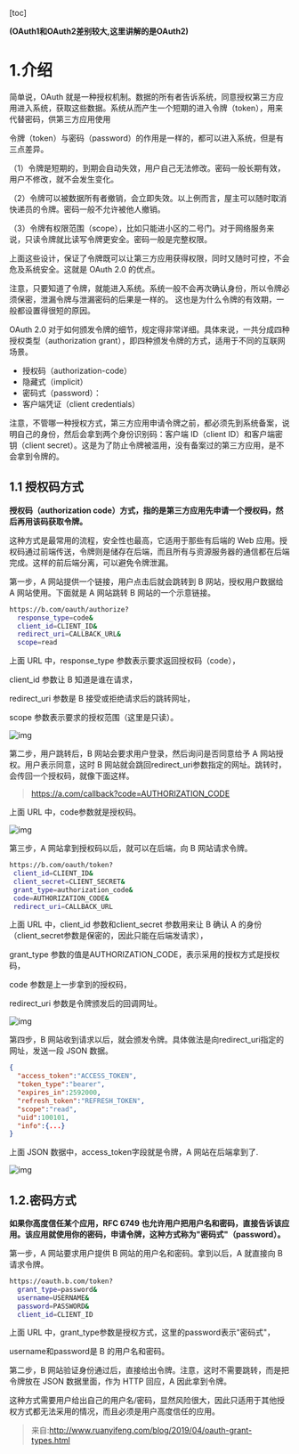 [toc]



**(OAuth1和OAuth2差别较大,这里讲解的是OAuth2)**

# **1.介绍**

简单说，OAuth 就是一种授权机制。数据的所有者告诉系统，同意授权第三方应用进入系统，获取这些数据。系统从而产生一个短期的进入令牌（token），用来代替密码，供第三方应用使用

令牌（token）与密码（password）的作用是一样的，都可以进入系统，但是有三点差异。

（1）令牌是短期的，到期会自动失效，用户自己无法修改。密码一般长期有效，用户不修改，就不会发生变化。

（2）令牌可以被数据所有者撤销，会立即失效。以上例而言，屋主可以随时取消快递员的令牌。密码一般不允许被他人撤销。

（3）令牌有权限范围（scope），比如只能进小区的二号门。对于网络服务来说，只读令牌就比读写令牌更安全。密码一般是完整权限。

上面这些设计，保证了令牌既可以让第三方应用获得权限，同时又随时可控，不会危及系统安全。这就是 OAuth 2.0 的优点。

注意，只要知道了令牌，就能进入系统。系统一般不会再次确认身份，所以令牌必须保密，泄漏令牌与泄漏密码的后果是一样的。 这也是为什么令牌的有效期，一般都设置得很短的原因。

OAuth 2.0 对于如何颁发令牌的细节，规定得非常详细。具体来说，一共分成四种授权类型（authorization grant），即四种颁发令牌的方式，适用于不同的互联网场景。

- 授权码（authorization-code）
- 隐藏式（implicit）
- 密码式（password）：
- 客户端凭证（client credentials）

注意，不管哪一种授权方式，第三方应用申请令牌之前，都必须先到系统备案，说明自己的身份，然后会拿到两个身份识别码：客户端 ID（client ID）和客户端密钥（client secret）。这是为了防止令牌被滥用，没有备案过的第三方应用，是不会拿到令牌的。

## **1.1 授权码方式**

**授权码（authorization code）方式，指的是第三方应用先申请一个授权码，然后再用该码获取令牌。**

这种方式是最常用的流程，安全性也最高，它适用于那些有后端的 Web 应用。授权码通过前端传送，令牌则是储存在后端，而且所有与资源服务器的通信都在后端完成。这样的前后端分离，可以避免令牌泄漏。

第一步，A 网站提供一个链接，用户点击后就会跳转到 B 网站，授权用户数据给 A 网站使用。下面就是 A 网站跳转 B 网站的一个示意链接。

```sh
https://b.com/oauth/authorize?
  response_type=code&
  client_id=CLIENT_ID&
  redirect_uri=CALLBACK_URL&
  scope=read
```



上面 URL 中，response_type 参数表示要求返回授权码（code），

client_id 参数让 B 知道是谁在请求，

redirect_uri 参数是 B 接受或拒绝请求后的跳转网址，

scope 参数表示要求的授权范围（这里是只读）。

![img](https://gitee.com/xiaokunji/my-images/raw/master/myMD/20210711173048.png)

第二步，用户跳转后，B 网站会要求用户登录，然后询问是否同意给予 A 网站授权。用户表示同意，这时 B 网站就会跳回redirect_uri参数指定的网址。跳转时，会传回一个授权码，就像下面这样。

> https://a.com/callback?code=AUTHORIZATION_CODE

上面 URL 中，code参数就是授权码。

![img](https://gitee.com/xiaokunji/my-images/raw/master/myMD/20210711173048.png)

第三步，A 网站拿到授权码以后，就可以在后端，向 B 网站请求令牌。

```sh
https://b.com/oauth/token?
 client_id=CLIENT_ID&
 client_secret=CLIENT_SECRET&
 grant_type=authorization_code&
 code=AUTHORIZATION_CODE&
 redirect_uri=CALLBACK_URL
```



上面 URL 中，client_id 参数和client_secret 参数用来让 B 确认 A 的身份（client_secret参数是保密的，因此只能在后端发请求），

grant_type 参数的值是AUTHORIZATION_CODE，表示采用的授权方式是授权码，

code 参数是上一步拿到的授权码，

redirect_uri 参数是令牌颁发后的回调网址。

![img](https://gitee.com/xiaokunji/my-images/raw/master/myMD/20210711173048.png)

第四步，B 网站收到请求以后，就会颁发令牌。具体做法是向redirect_uri指定的网址，发送一段 JSON 数据。

```json
{    
  "access_token":"ACCESS_TOKEN",
  "token_type":"bearer",
  "expires_in":2592000,
  "refresh_token":"REFRESH_TOKEN",
  "scope":"read",
  "uid":100101,
  "info":{...}
}
```



上面 JSON 数据中，access_token字段就是令牌，A 网站在后端拿到了.

![img](https://gitee.com/xiaokunji/my-images/raw/master/myMD/20210711173048.png)

## **1.2.密码方式**

**如果你高度信任某个应用，RFC 6749 也允许用户把用户名和密码，直接告诉该应用。该应用就使用你的密码，申请令牌，这种方式称为"密码式"（password）。**

第一步，A 网站要求用户提供 B 网站的用户名和密码。拿到以后，A 就直接向 B 请求令牌。

```sh
https://oauth.b.com/token?
  grant_type=password&
  username=USERNAME&
  password=PASSWORD&
  client_id=CLIENT_ID
```



上面 URL 中，grant_type参数是授权方式，这里的password表示"密码式"，

username和password是 B 的用户名和密码。

第二步，B 网站验证身份通过后，直接给出令牌。注意，这时不需要跳转，而是把令牌放在 JSON 数据里面，作为 HTTP 回应，A 因此拿到令牌。

这种方式需要用户给出自己的用户名/密码，显然风险很大，因此只适用于其他授权方式都无法采用的情况，而且必须是用户高度信任的应用。

> 来自:http://www.ruanyifeng.com/blog/2019/04/oauth-grant-types.html